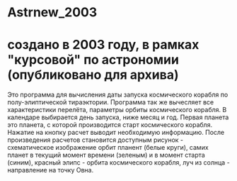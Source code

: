 # Astrnew_2003
# создано в 2003 году, в рамках "курсовой" по астрономии (опубликовано для архива)

Это программа для вычисления даты запуска космического корабля по полу-элиптической тираэктории.
Программа так же вычесляет все характеристики перелёта, параметры орбиты космического корабля.
В календаре выбирается день запуска, ниже месяц и год. Первая планета это планета, с которой производится старт космического корабля. Нажатие на кнопку расчет выводит необходимую информацию.
После произведения расчетов становится доступным рисунок - схематическое изображение орбит планент (белые круги), самих планет в текущий момент времени (зеленым) и в момент старта (синим), красный элипс - орбита космического корабля, луч из солнца - направление на точку Овна.
